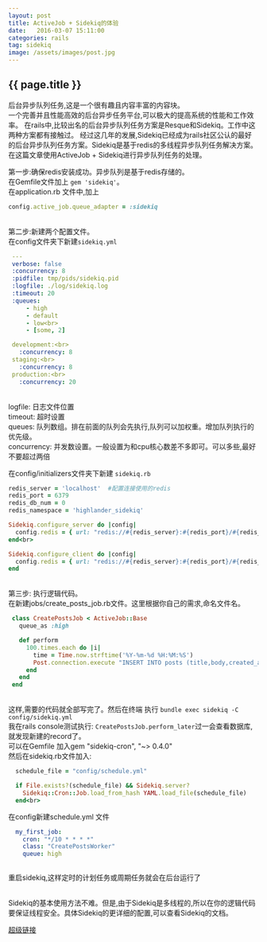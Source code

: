 ```yaml
---
layout: post
title: ActiveJob + Sidekiq的体验
date:   2016-03-07 15:11:00
categories: rails
tag: sidekiq
image: /assets/images/post.jpg
---
```

<h2>{{ page.title }}</h2>

<p>
  后台异步队列任务,这是一个很有趣且内容丰富的内容块。
  <br>
  一个完善并且性能高效的后台异步任务平台,可以极大的提高系统的性能和工作效率。
  在rails中,比较出名的后台异步队列任务方案是Resque和Sidekiq。工作中这两种方案都有接触过。
  经过这几年的发展,Sidekiq已经成为rails社区公认的最好的后台异步队列任务方案。Sidekiq是基于redis的多线程异步队列任务解决方案。
  在这篇文章使用ActiveJob + Sidekiq进行异步队列任务的处理。
</p>


 第一步:确保redis安装成功。异步队列是基于redis存储的。
 <br>在Gemfile文件加上 <code>gem 'sidekiq'</code>。
 <br>在application.rb 文件中,加上
 ```ruby
 config.active_job.queue_adapter = :sidekiq
 ```

 <br>
 第二步:新建两个配置文件。
 <br>
 在config文件夹下新建<code>sidekiq.yml</code>
 <br>

```yml
 ---
 verbose: false
 :concurrency: 8
 :pidfile: tmp/pids/sidekiq.pid
 :logfile: ./log/sidekiq.log
 :timeout: 20
 :queues:
     - high
     - default
     - low<br>
     - [some, 2]

 development:<br>
   :concurrency: 8
 staging:<br>
   :concurrency: 8
 production:<br>
   :concurrency: 20

```

 <br>
 logfile: 日志文件位置<br>
 timeout: 超时设置<br>
 queues: 队列数组。排在前面的队列会先执行,队列可以加权重。增加队列执行的优先级。<br>
 concurrency: 并发数设置。一般设置为和cpu核心数差不多即可。可以多些,最好不要超过两倍<br>

 在config/initializers文件夹下新建 <code>sidekiq.rb</code>
 <br>

 ```ruby
 redis_server = 'localhost'  #配置连接使用的redis
 redis_port = 6379
 redis_db_num = 0
 redis_namespace = 'highlander_sidekiq'

 Sidekiq.configure_server do |config|
   config.redis = { url: "redis://#{redis_server}:#{redis_port}/#{redis_db_num}", namespace: redis_namespace }
 end<br>

 Sidekiq.configure_client do |config|
   config.redis = { url: "redis://#{redis_server}:#{redis_port}/#{redis_db_num}", namespace: redis_namespace }
 end
 ```

 <br>
 第三步: 执行逻辑代码。
 <br>
 在新建jobs/create_posts_job.rb文件。这里根据你自己的需求,命名文件名。
 <br>

```ruby
 class CreatePostsJob < ActiveJob::Base
   queue_as :high

   def perform
     100.times.each do |i|
       time = Time.now.strftime('%Y-%m-%d %H:%M:%S')
       Post.connection.execute "INSERT INTO posts (title,body,created_at,updated_at) values('Title','Hello World!','#{time}','#{time}')"
     end
   end
 end

```

  <br>
  这样,需要的代码就全部写完了。然后在终端 执行 <code>bundle exec sidekiq -C config/sidekiq.yml</code>
  <br>
  我在rails console测试执行: <code>CreatePostsJob.perform_later</code>过一会查看数据库,就发现新建的record了。<br>
  可以在Gemfile 加入gem "sidekiq-cron", "~> 0.4.0"<br>
  然后在sidekiq.rb文件加入:<br>

```ruby
  schedule_file = "config/schedule.yml"

  if File.exists?(schedule_file) && Sidekiq.server?
    Sidekiq::Cron::Job.load_from_hash YAML.load_file(schedule_file)
  end<br>
```
  在config新建schedule.yml 文件

```yml
  my_first_job:
    cron: "*/10 * * * *"
    class: "CreatePostsWorker"
    queue: high
    
```

  重启sidekiq,这样定时的计划任务或周期任务就会在后台运行了

  <br>
  Sidekiq的基本使用方法不难。但是,由于Sidekiq是多线程的,所以在你的逻辑代码要保证线程安全。具体Sidekiq的更详细的配置,可以查看Sidekiq的文档。<br>

  [超级链接](https://github.com/mperham/sidekiq)
